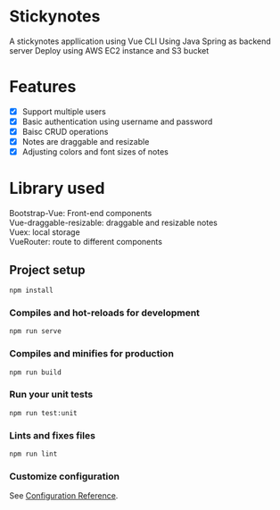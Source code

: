 # Stickynotes

A stickynotes appllication using Vue CLI
Using Java Spring as backend server
Deploy using AWS EC2 instance and S3 bucket

# Features
- [x] Support multiple users  
- [x] Basic authentication using username and password  
- [x] Baisc CRUD operations  
- [x] Notes are draggable and resizable  
- [x] Adjusting colors and font sizes of notes  

# Library used
Bootstrap-Vue: Front-end components   
Vue-draggable-resizable: draggable and resizable notes  
Vuex: local storage  
VueRouter: route to different components  



## Project setup
```
npm install
```

### Compiles and hot-reloads for development
```
npm run serve
```

### Compiles and minifies for production
```
npm run build
```

### Run your unit tests
```
npm run test:unit
```

### Lints and fixes files
```
npm run lint
```

### Customize configuration
See [Configuration Reference](https://cli.vuejs.org/config/).

